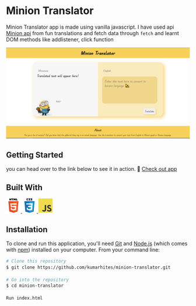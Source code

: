 
# Minion Translator

Minion Translator app is made using vanilla javascript. I have used api [Minion api](https://funtranslations.com/) from fun translations and fetch data through `fetch` and learnt DOM methods like addlistener, click function 

![Screenshot](screenshot.PNG)


## Getting Started

you can head over to the link below to see it in action. 🚀
[Check out app](https://minion-translatr.netlify.app/)


## Built With

<p align="left"> 
      <a href="https://www.w3.org/html/" target="_blank" rel="noreferrer"> 
        <img src="https://raw.githubusercontent.com/devicons/devicon/master/icons/html5/html5-original-wordmark.svg" alt="html5" width="40" height="40"/> </a> 
    <a href="https://www.w3schools.com/css/" target="_blank" rel="noreferrer"> 
        <img src="https://raw.githubusercontent.com/devicons/devicon/master/icons/css3/css3-original-wordmark.svg" alt="css3" width="40" height="40"/> </a> 
    <a href="https://developer.mozilla.org/en-US/docs/Web/JavaScript" target="_blank" rel="noreferrer"> 
        <img src="https://raw.githubusercontent.com/devicons/devicon/master/icons/javascript/javascript-original.svg" alt="javascript" width="40" height="40"/> </a>
</p>

## Installation

To clone and run this application, you'll need  [Git](https://git-scm.com/)  and  [Node.js](https://nodejs.org/en/download/)  (which comes with  [npm](http://npmjs.com/)) installed on your computer. From your command line:

```bash
# Clone this repository
$ git clone https://github.com/kumarhites/minion-translator.git

# Go into the repository
$ cd minion-translator

Run index.html
```
